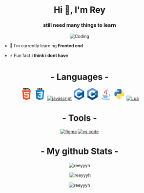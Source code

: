 <h1 align="center">Hi 👋, I'm Rey</h1>
<h3 align="center">still need many things to learn</h3>

<div align="center"><img align="center" alt="Coding" width="400" height="300" src="https://repository-images.githubusercontent.com/588181932/e36ec678-7984-4cdd-8e4c-a3932772ff8e"></div>

- 🌱 I’m currently learning **Fronted end**

- ⚡ Fun fact **i think i dont have**

<h1 align="center"> - Languages - </h1>
<p align="center"> 
  <a href="https://www.w3.org/html/" target="_blank" rel="noreferrer"> <img src="https://raw.githubusercontent.com/devicons/devicon/master/icons/html5/html5-original-wordmark.svg" alt="html5" width="40" height="40"/></a>
  <a href="https://www.w3schools.com/css/" target="_blank" rel="noreferrer"> <img src="https://raw.githubusercontent.com/devicons/devicon/master/icons/css3/css3-original-wordmark.svg" alt="css3" width="40" height="40"/></a>
  <a href="https://developer.mozilla.org/en-US/docs/Web/JavaScript" target="_blank" rel="noreferrer"> <img src="https://i0.wp.com/theicom.org/wp-content/uploads/2016/03/js-logo.png?fit=500%2C500&ssl=1&w=640" alt="javascript" width="40" height="40"/></a>
  <a href="https://www.cprogramming.com/" target="_blank" rel="noreferrer"> <img src="https://raw.githubusercontent.com/devicons/devicon/master/icons/c/c-original.svg" alt="c" width="40" height="40"/></a>
  <a href="https://www.w3schools.com/cpp/" target="_blank" rel="noreferrer"> <img src="https://raw.githubusercontent.com/devicons/devicon/master/icons/cplusplus/cplusplus-original.svg" alt="cplusplus" width="40" height="40"/></a>
  <a href="https://www.java.com" target="_blank" rel="noreferrer"> <img src="https://raw.githubusercontent.com/devicons/devicon/master/icons/java/java-original.svg" alt="java" width="40" height="40"/></a>
  <a href="https://www.python.org" target="_blank" rel="noreferrer"> <img src="https://raw.githubusercontent.com/devicons/devicon/master/icons/python/python-original.svg" alt="python" width="40" height="40"/></a>
  <a href="https://www.lua.org/" target="_blank" rel="noreferrer"> <img src="https://upload.wikimedia.org/wikipedia/commons/thumb/c/cf/Lua-Logo.svg/600px-Lua-Logo.svg.png?20150107024942" alt="Lua" width="40" height="40"/></a>
</p>

<h1 align="center"> - Tools - </h1>
<p align ="center">
  <a href="https://www.figma.com/" target="_blank" rel="noreferrer"> <img src="https://www.vectorlogo.zone/logos/figma/figma-icon.svg" alt="figma" width="40" height="40"/></a>
  <a href="https://code.visualstudio.com/" targer="_blank" rel="noreferrer"> <img src="https://code.visualstudio.com/assets/images/code-stable.png" alt="vs code" width="40" height="40"/></a>
</p>

<h1 align="center"> - My github Stats - </h1>
<p align="center"><img align="center" src="https://github-readme-stats.vercel.app/api/top-langs?username=reeyyyh&show_icons=true&locale=en&layout=compact&theme=one_dark_pro&hide_border=false" alt="reeyyyh" /></p>
<p align="center">&nbsp;<img align="center" src="https://github-readme-stats.vercel.app/api?username=reeyyyh&show_icons=true&locale=en&theme=neon&hide_border=false" alt="reeyyyh" /></p>
<p align="center"><img align="center" src="https://github-readme-streak-stats.herokuapp.com/?user=reeyyyh&theme=shades-of-purple&hide_border=false" alt="reeyyyh" /></p>

<!-- original js icon https://raw.githubusercontent.com/devicons/devicon/master/icons/javascript/javascript-original.svg -->

<!-- <div align="center">
  <h2> My contributions </h2>
  <br>
  <img alt"snake" src="https://raw.githubusercontent.com/reeyyyh/reeyyyh/output/github-contribution-grid-snake.svg">
  <br><br><br>
</div> -->
